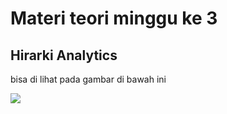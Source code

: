 # Materi teori minggu ke 3

## Hirarki Analytics
bisa di lihat pada gambar di bawah ini

<img src="images/git-tut3.png">
